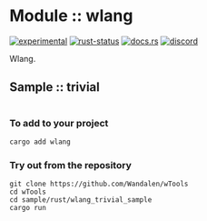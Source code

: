 # Module :: wlang
[![experimental](https://img.shields.io/badge/stability-experimental-orange.svg)](https://github.com/emersion/stability-badges#experimental) [![rust-status](https://github.com/Wandalen/wTools/actions/workflows/ModuleTemplateBlankPush.yml/badge.svg)](https://github.com/Wandalen/wTools/actions/workflows/ModuleTemplateBlankPush.yml) [![docs.rs](https://img.shields.io/docsrs/wlang?color=e3e8f0&logo=docs.rs)](https://docs.rs/wlang) [![discord](https://img.shields.io/discord/872391416519737405?color=eee&logo=discord&logoColor=eee&label=discuss)](https://discord.gg/JwTG6d2b)

Wlang.

## Sample  :: trivial

```rust
```

### To add to your project

```bash
cargo add wlang
```

### Try out from the repository

``` shell test
git clone https://github.com/Wandalen/wTools
cd wTools
cd sample/rust/wlang_trivial_sample
cargo run
```
